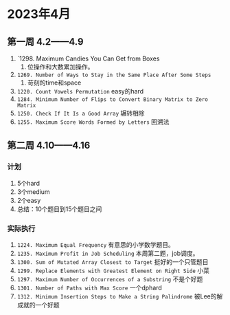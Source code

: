 # 2023年4月

## 第一周 4.2——4.9

1. `1298. Maximum Candies You Can Get from Boxes
    1. 位操作和大数累加操作。
2. `1269. Number of Ways to Stay in the Same Place After Some Steps`
    1. 苛刻的time和space
3. `1220. Count Vowels Permutation` easy的hard
4. `1284. Minimum Number of Flips to Convert Binary Matrix to Zero Matrix`
5. `1250. Check If It Is a Good Array` 辗转相除
6. `1255. Maximum Score Words Formed by Letters` 回溯法

## 第二周 4.10——4.16
### 计划
1. 5个hard
2. 3个medium
3. 2个easy
4. 总结：10个题目到15个题目之间

### 实际执行
1. `1224. Maximum Equal Frequency` 有意思的小学数学题目。
2. `1235. Maximum Profit in Job Scheduling` 本周第二题，job调度。
3. `1300. Sum of Mutated Array Closest to Target` 挺好的一个只管题目
4. `1299. Replace Elements with Greatest Element on Right Side` 小菜
5. `1297. Maximum Number of Occurrences of a Substring` 不是个好题
6. `1301. Number of Paths with Max Score` 一个dphard
7. `1312. Minimum Insertion Steps to Make a String Palindrome` 被Lee的解成就的一个好题
